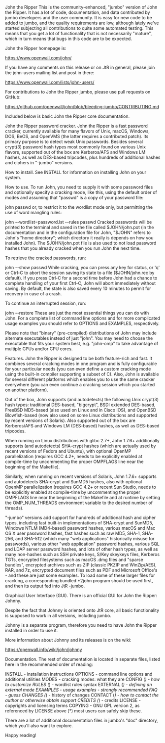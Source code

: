 John the Ripper
This is the community-enhanced, "jumbo" version of John the Ripper. It has a lot of code, documentation, and data contributed by jumbo developers and the user community. It is easy for new code to be added to jumbo, and the quality requirements are low, although lately we've started subjecting all contributions to quite some automated testing. This means that you get a lot of functionality that is not necessarily "mature", which in turn means that bugs in this code are to be expected.

John the Ripper homepage is:

https://www.openwall.com/john/

If you have any comments on this release or on JtR in general, please join the john-users mailing list and post in there:

https://www.openwall.com/lists/john-users/

For contributions to John the Ripper jumbo, please use pull requests on GitHub:

https://github.com/openwall/john/blob/bleeding-jumbo/CONTRIBUTING.md

Included below is basic John the Ripper core documentation.

John the Ripper password cracker.
John the Ripper is a fast password cracker, currently available for many flavors of Unix, macOS, Windows, DOS, BeOS, and OpenVMS (the latter requires a contributed patch). Its primary purpose is to detect weak Unix passwords. Besides several crypt(3) password hash types most commonly found on various Unix flavors, supported out of the box are Kerberos/AFS and Windows LM hashes, as well as DES-based tripcodes, plus hundreds of additional hashes and ciphers in "-jumbo" versions.

How to install.
See INSTALL for information on installing John on your system.

How to use.
To run John, you need to supply it with some password files and optionally specify a cracking mode, like this, using the default order of modes and assuming that "passwd" is a copy of your password file:

john passwd
or, to restrict it to the wordlist mode only, but permitting the use of word mangling rules:

john --wordlist=password.lst --rules passwd
Cracked passwords will be printed to the terminal and saved in the file called $JOHN/john.pot (in the documentation and in the configuration file for John, "$JOHN" refers to John's "home directory"; which directory it really is depends on how you installed John). The $JOHN/john.pot file is also used to not load password hashes that you already cracked when you run John the next time.

To retrieve the cracked passwords, run:

john --show passwd
While cracking, you can press any key for status, or 'q' or Ctrl-C to abort the session saving its state to a file ($JOHN/john.rec by default). If you press Ctrl-C for a second time before John had a chance to complete handling of your first Ctrl-C, John will abort immediately without saving. By default, the state is also saved every 10 minutes to permit for recovery in case of a crash.

To continue an interrupted session, run:

john --restore
These are just the most essential things you can do with John. For a complete list of command line options and for more complicated usage examples you should refer to OPTIONS and EXAMPLES, respectively.

Please note that "binary" (pre-compiled) distributions of John may include alternate executables instead of just "john". You may need to choose the executable that fits your system best, e.g. "john-omp" to take advantage of multiple CPUs and/or CPU cores.

Features.
John the Ripper is designed to be both feature-rich and fast. It combines several cracking modes in one program and is fully configurable for your particular needs (you can even define a custom cracking mode using the built-in compiler supporting a subset of C). Also, John is available for several different platforms which enables you to use the same cracker everywhere (you can even continue a cracking session which you started on another platform).

Out of the box, John supports (and autodetects) the following Unix crypt(3) hash types: traditional DES-based, "bigcrypt", BSDI extended DES-based, FreeBSD MD5-based (also used on Linux and in Cisco IOS), and OpenBSD Blowfish-based (now also used on some Linux distributions and supported by recent versions of Solaris). Also supported out of the box are Kerberos/AFS and Windows LM (DES-based) hashes, as well as DES-based tripcodes.

When running on Linux distributions with glibc 2.7+, John 1.7.6+ additionally supports (and autodetects) SHA-crypt hashes (which are actually used by recent versions of Fedora and Ubuntu), with optional OpenMP parallelization (requires GCC 4.2+, needs to be explicitly enabled at compile-time by uncommenting the proper OMPFLAGS line near the beginning of the Makefile).

Similarly, when running on recent versions of Solaris, John 1.7.6+ supports and autodetects SHA-crypt and SunMD5 hashes, also with optional OpenMP parallelization (requires GCC 4.2+ or recent Sun Studio, needs to be explicitly enabled at compile-time by uncommenting the proper OMPFLAGS line near the beginning of the Makefile and at runtime by setting the OMP_NUM_THREADS environment variable to the desired number of threads).

"-jumbo" versions add support for hundreds of additional hash and cipher types, including fast built-in implementations of SHA-crypt and SunMD5, Windows NTLM (MD4-based) password hashes, various macOS and Mac OS X user password hashes, fast hashes such as raw MD5, SHA-1, SHA-256, and SHA-512 (which many "web applications" historically misuse for passwords), various other "web application" password hashes, various SQL and LDAP server password hashes, and lots of other hash types, as well as many non-hashes such as SSH private keys, S/Key skeykeys files, Kerberos TGTs, encrypted filesystems such as macOS .dmg files and "sparse bundles", encrypted archives such as ZIP (classic PKZIP and WinZip/AES), RAR, and 7z, encrypted document files such as PDF and Microsoft Office's - and these are just some examples. To load some of these larger files for cracking, a corresponding bundled *2john program should be used first, and then its output fed into JtR -jumbo.

Graphical User Interface (GUI).
There is an official GUI for John the Ripper: Johnny.

Despite the fact that Johnny is oriented onto JtR core, all basic functionality is supposed to work in all versions, including jumbo.

Johnny is a separate program, therefore you need to have John the Ripper installed in order to use it.

More information about Johnny and its releases is on the wiki:

https://openwall.info/wiki/john/johnny

Documentation.
The rest of documentation is located in separate files, listed here in the recommended order of reading:

INSTALL - installation instructions
OPTIONS - command line options and additional utilities
MODES - cracking modes: what they are
CONFIG (*) - how to customize
RULES (*) - wordlist rules syntax
EXTERNAL (*) - defining an external mode
EXAMPLES - usage examples - strongly recommended
FAQ - guess
CHANGES (*) - history of changes
CONTACT (*) - how to contact the author or otherwise obtain support
CREDITS (*) - credits
LICENSE - copyrights and licensing terms
COPYING - GNU GPL version 2, as referenced by LICENSE above
(*) most users can safely skip these.

There are a lot of additional documentation files in jumbo's "doc" directory, which you'll also want to explore.

Happy reading!
